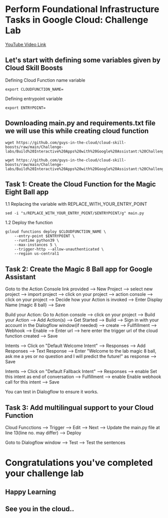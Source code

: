 # Perform Foundational Infrastructure Tasks in Google Cloud: Challenge Lab

[YouTube Video Link](https://youtu.be/ZdZ3SiarZrs)

## Let's start with defining some variables given by Cloud Skill Boosts

Defining Cloud Function name variable
```
export CLOUDFUNCTION_NAME=
```
Defining entrypoint variable
```
export ENTRYPOINT=
```

## Downloading main.py and requirements.txt file we will use this while creating cloud function 

```
wget https://github.com/guys-in-the-cloud/cloud-skill-boosts/raw/main/Challenge-labs/Build%20Interactive%20Apps%20with%20Google%20Assistant:%20Challenge%20Lab/main.py

wget https://github.com/guys-in-the-cloud/cloud-skill-boosts/raw/main/Challenge-labs/Build%20Interactive%20Apps%20with%20Google%20Assistant:%20Challenge%20Lab/requirements.txt

```

## Task 1: Create the Cloud Function for the Magic Eight Ball app

1.1 Replacing the variable with REPLACE_WITH_YOUR_ENTRY_POINT
```
sed -i "s/REPLACE_WITH_YOUR_ENTRY_POINT/$ENTRYPOINT/g" main.py
```

1.2 Deploy the function 
```
gcloud functions deploy $CLOUDFUNCTION_NAME \
    --entry-point $ENTRYPOINT \
    --runtime python39 \
    --max-instances 5 \
    --trigger-http --allow-unauthenticated \
    --region us-central1
```

## Task 2: Create the Magic 8 Ball app for Google Assistant

Goto to the Action Console link provided --> New Project --> select new project --> import project --> click on your project --> action console --> click on your project --> Decide how your Action is invoked --> Enter Display Name (magic 8 ball) --> Save

Build your Action:
Go to Action console --> click on your project --> Build your Action --> Add Action(s) --> Get Started --> Build --> Sign in with your account in the Dialogflow window(if needed) --> create --> Fullfillment --> Webhook --> Enable --> Enter url --> here enter the trigger url of the cloud function created --> Save 

Intents --> Click on "Default Welcome Intent" --> Responses --> Add Responses --> Text Response --> Enter "Welcome to the lab magic 8 ball, ask me a yes or no question and I will predict the future!"
as response --> Save

Intents --> Click on "Default Fallback Intent" --> Responses --> enable Set this intent as end of conversation --> Fulfillment --> enable Enable webhook call for this intent --> Save

You can test in Dialogflow to ensure it works.

## Task 3: Add multilingual support to your Cloud Function

Cloud Funcctions --> Trigger --> Edit --> Next --> Update the main.py file at line 13(line no. may differ) --> Deploy 

Goto to Dialogflow window --> Test --> Test the sentences

# Congratulations you've completed your challenge lab
## Happy Learning
## See you in the cloud..

